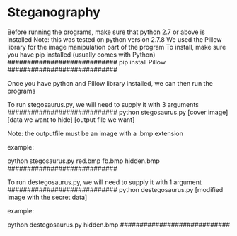 # Steganography
Before running the programs, make sure that python 2.7 or above is installed
Note: this was tested on python version 2.7.8
We used the Pillow library for the image manipulation part of the program
To install, make sure you have pip installed (usually comes with Python)
############################
pip install Pillow
############################

Once you have python and Pillow library installed, we can then run the programs

To run stegosaurus.py, we will need to supply it with 3 arguments
############################
python stegosaurus.py [cover image] [data we want to hide] [output file we want]

Note: the outputfile must be an image with a .bmp extension

example:

python stegosaurus.py red.bmp fb.bmp hidden.bmp
############################

To run destegosaurus.py, we will need to supply it with 1 argument
############################
python destegosaurus.py [modified image with the secret data]

example:

python destegosaurus.py hidden.bmp
############################
